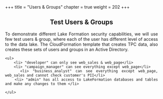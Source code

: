 +++
title = "Users & Groups"
chapter = true
weight = 202
+++

<div style="text-align: justify">
    <center><h2>Test Users & Groups</h2></center>
    To demonstrate different Lake Formation security capabilities, we will use few test users & group, where each of the
    user has different level of access to the data lake. The CloudFormation template that creates TPC data, also creates
    these sets of users and groups in an Active Directory.

    <ul>
        <li> "developer" can only see web_sales & web_page</li>
        <li> "campaign_manager" can see everything except web_page</li>
        <li> "business_analyst" can see everything except web_page, web_sales and cannot check customer's PII</li>
        <li> "admin" has all access to LakeFormation databases and tables and make any changes to them </li>

    </ul>
</div>
